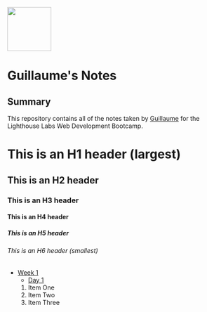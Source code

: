 [<img alt="" class="d-inline-block align-top animated rollIn" src="http://graphicl.ca/blog/wp-content/uploads/2018/07/logoglsmall.svg" width="100px" height="100px">](http://graphicl.ca/)
# Guillaume's Notes
## Summary 

This repository contains all of the notes taken by [Guillaume](https://github.com/XxCryptoNightxX) for the Lighthouse Labs Web Development Bootcamp.

# This is an H1 header (largest)
## This is an H2 header 
### This is an H3 header 
#### This is an H4 header 
##### This is an H5 header 
###### This is an H6 header (smallest)
* [Week 1](/Week_1)
  * [Day 1](/Week_1/Day_1)
  1. Item One 
  2. Item Two
  3. Item Three